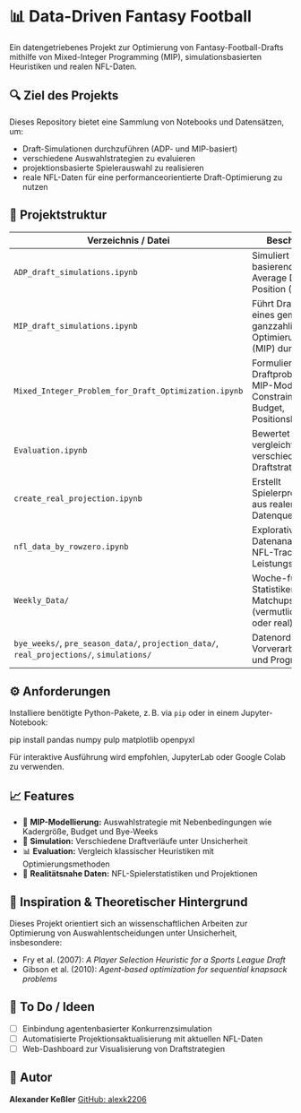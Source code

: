 # 📊 Data-Driven Fantasy Football

Ein datengetriebenes Projekt zur Optimierung von Fantasy-Football-Drafts mithilfe von Mixed-Integer Programming (MIP), simulationsbasierten Heuristiken und realen NFL-Daten.

## 🔍 Ziel des Projekts

Dieses Repository bietet eine Sammlung von Notebooks und Datensätzen, um:

* Draft-Simulationen durchzuführen (ADP- und MIP-basiert)
* verschiedene Auswahlstrategien zu evaluieren
* projektionsbasierte Spielerauswahl zu realisieren
* reale NFL-Daten für eine performanceorientierte Draft-Optimierung zu nutzen

## 📁 Projektstruktur

| Verzeichnis / Datei                                                                       | Beschreibung                                                                                |
| ----------------------------------------------------------------------------------------- | ------------------------------------------------------------------------------------------- |
| `ADP_draft_simulations.ipynb`                                                             | Simuliert Drafts basierend auf Average Draft Position (ADP).                                |
| `MIP_draft_simulations.ipynb`                                                             | Führt Drafts mithilfe eines gemischt-ganzzahligen Optimierungsmodells (MIP) durch.          |
| `Mixed_Integer_Problem_for_Draft_Optimization.ipynb`                                      | Formuliert das Draftproblem als MIP-Modell mit Constraints wie Budget, Positionsbedarf etc. |
| `Evaluation.ipynb`                                                                        | Bewertet und vergleicht verschiedene Draftstrategien.                                       |
| `create_real_projection.ipynb`                                                            | Erstellt Spielerprojektionen aus realen Datenquellen.                                       |
| `nfl_data_by_rowzero.ipynb`                                                               | Explorative Datenanalyse auf NFL-Tracking- und Leistungsdaten.                              |
| `Weekly_Data/`                                                                            | Woche-für-Woche-Statistiken und Matchups (vermutlich simuliert oder real).                  |
| `bye_weeks/`, `pre_season_data/`, `projection_data/`, `real_projections/`, `simulations/` | Datenordner mit Vorverarbeitungs- und Prognosedaten.                                        |

## ⚙️ Anforderungen

Installiere benötigte Python-Pakete, z. B. via `pip` oder in einem Jupyter-Notebook:

pip install pandas numpy pulp matplotlib openpyxl

Für interaktive Ausführung wird empfohlen, JupyterLab oder Google Colab zu verwenden.

## 📈 Features

* 🧮 **MIP-Modellierung:** Auswahlstrategie mit Nebenbedingungen wie Kadergröße, Budget und Bye-Weeks
* 🔄 **Simulation:** Verschiedene Draftverläufe unter Unsicherheit
* 📊 **Evaluation:** Vergleich klassischer Heuristiken mit Optimierungsmethoden
* 📂 **Realitätsnahe Daten:** NFL-Spielerstatistiken und Projektionen

## 🧠 Inspiration & Theoretischer Hintergrund

Dieses Projekt orientiert sich an wissenschaftlichen Arbeiten zur Optimierung von Auswahlentscheidungen unter Unsicherheit, insbesondere:

* Fry et al. (2007): *A Player Selection Heuristic for a Sports League Draft*
* Gibson et al. (2010): *Agent-based optimization for sequential knapsack problems*

## 📌 To Do / Ideen

* [ ] Einbindung agentenbasierter Konkurrenzsimulation
* [ ] Automatisierte Projektionsaktualisierung mit aktuellen NFL-Daten
* [ ] Web-Dashboard zur Visualisierung von Draftstrategien

## 👤 Autor

**Alexander Keßler**
[GitHub: alexk2206](https://github.com/alexk2206)
